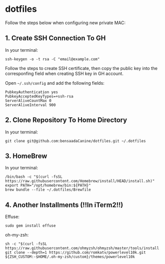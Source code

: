 # dotfiles

Follow the steps below when configuring new private MAC:

## 1. Create SSH Connection To GH
In your terminal:
```
ssh-keygen -o -t rsa -C "email@example.com"
```
Follow the steps to create SSH certificate, then copy the public key into the
corresponfing field when creating SSH key in GH account.

Open `~/.ssh/config` and add the following fields:
```
PubkeyAuthentication yes
PubkeyAcceptedKeyTypes=+ssh-rsa
ServerAliveCountMax 0
ServerAliveInterval 900
```

## 2. Clone Repository To Home Directory
In your terminal:
```
git clone git@github.com:bensaadaCanine/dotfiles.git ~/.dotfiles
```

## 3. HomeBrew
In your terminal:
```
/bin/bash -c "$(curl -fsSL https://raw.githubusercontent.com/Homebrew/install/HEAD/install.sh)"
export PATH="/opt/homebrew/bin:${PATH}"
brew bundle --file ~/.dotfiles/Brewfile
```
## 4. Another Installments (!!In iTerm2!!)
Effuse:
```
sudo gem install effuse
```
oh-my-zsh:
```
sh -c "$(curl -fsSL https://raw.githubusercontent.com/ohmyzsh/ohmyzsh/master/tools/install.sh)"
git clone --depth=1 https://github.com/romkatv/powerlevel10k.git ${ZSH_CUSTOM:-$HOME/.oh-my-zsh/custom}/themes/powerlevel10k
```
